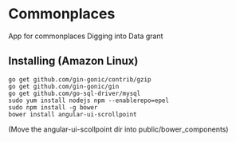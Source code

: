 # Commonplaces
App for commonplaces Digging into Data grant

## Installing (Amazon Linux)

```
go get github.com/gin-gonic/contrib/gzip
go get github.com/gin-gonic/gin
go get github.com/go-sql-driver/mysql
sudo yum install nodejs npm --enablerepo=epel
sudo npm install -g bower
bower install angular-ui-scrollpoint
```
(Move the angular-ui-scollpoint dir into public/bower_components)

